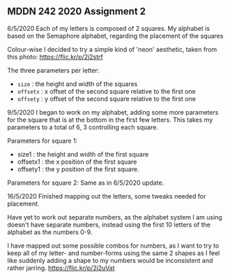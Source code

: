 ## MDDN 242 2020 Assignment 2



6/5/2020
Each of my letters is composed of 2 squares. My alphabet is based on the Semaphore alphabet, regarding the placement of the squares

Colour-wise I decided to try a simple kind of 'neon' aesthetic, taken from this photo: https://flic.kr/p/2j2strf

The three parameters per letter:
  * `size` : the height and width of the squares
  * `offsetx` : x offset of the second square relative to the first one
  * `offsety` : y offset of the second square relative to the first one

  9/5/2020
  I began to work on my alphabet, adding some more parameters for the square that is at the bottom in the first few letters. This takes my parameters to a total of 6, 3 controlling each square.

  Parameters for square 1:
  * size1 : the height and width of the first square
  * offsetx1 : the x position of the first square
  * offsety1 : the y position of the first square.

  Parameters for square 2:
  Same as in 6/5/2020 update.

  16/5/2020
  Finished mapping out the letters, some tweaks needed for placement. 

  Have yet to work out separate numbers, as the alphabet system I am using doesn't have separate numbers, instead using the first 10 letters of the alphabet as the numbers 0-9. 
  
  I have mapped out some possible combos for numbers, as I want to try to keep all of my letter- and number-forms using the same 2 shapes as I feel like suddenly adding a shape to my numbers would be inconsistent and rather jarring.
  https://flic.kr/p/2j2uVat

